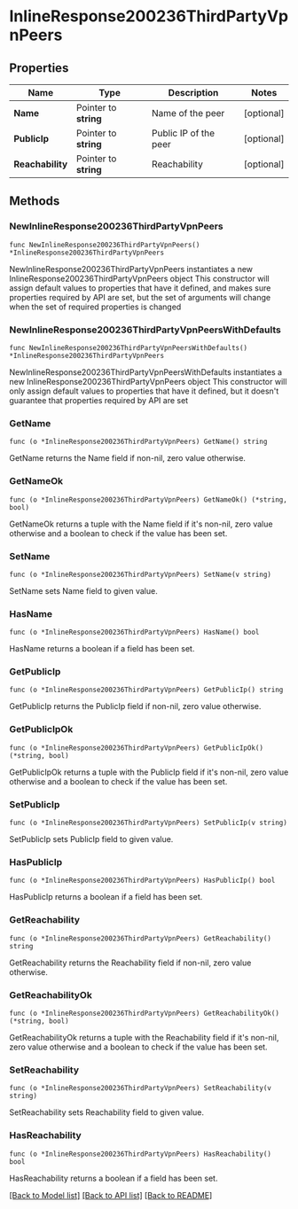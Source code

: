 # InlineResponse200236ThirdPartyVpnPeers

## Properties

Name | Type | Description | Notes
------------ | ------------- | ------------- | -------------
**Name** | Pointer to **string** | Name of the peer | [optional] 
**PublicIp** | Pointer to **string** | Public IP of the peer | [optional] 
**Reachability** | Pointer to **string** | Reachability | [optional] 

## Methods

### NewInlineResponse200236ThirdPartyVpnPeers

`func NewInlineResponse200236ThirdPartyVpnPeers() *InlineResponse200236ThirdPartyVpnPeers`

NewInlineResponse200236ThirdPartyVpnPeers instantiates a new InlineResponse200236ThirdPartyVpnPeers object
This constructor will assign default values to properties that have it defined,
and makes sure properties required by API are set, but the set of arguments
will change when the set of required properties is changed

### NewInlineResponse200236ThirdPartyVpnPeersWithDefaults

`func NewInlineResponse200236ThirdPartyVpnPeersWithDefaults() *InlineResponse200236ThirdPartyVpnPeers`

NewInlineResponse200236ThirdPartyVpnPeersWithDefaults instantiates a new InlineResponse200236ThirdPartyVpnPeers object
This constructor will only assign default values to properties that have it defined,
but it doesn't guarantee that properties required by API are set

### GetName

`func (o *InlineResponse200236ThirdPartyVpnPeers) GetName() string`

GetName returns the Name field if non-nil, zero value otherwise.

### GetNameOk

`func (o *InlineResponse200236ThirdPartyVpnPeers) GetNameOk() (*string, bool)`

GetNameOk returns a tuple with the Name field if it's non-nil, zero value otherwise
and a boolean to check if the value has been set.

### SetName

`func (o *InlineResponse200236ThirdPartyVpnPeers) SetName(v string)`

SetName sets Name field to given value.

### HasName

`func (o *InlineResponse200236ThirdPartyVpnPeers) HasName() bool`

HasName returns a boolean if a field has been set.

### GetPublicIp

`func (o *InlineResponse200236ThirdPartyVpnPeers) GetPublicIp() string`

GetPublicIp returns the PublicIp field if non-nil, zero value otherwise.

### GetPublicIpOk

`func (o *InlineResponse200236ThirdPartyVpnPeers) GetPublicIpOk() (*string, bool)`

GetPublicIpOk returns a tuple with the PublicIp field if it's non-nil, zero value otherwise
and a boolean to check if the value has been set.

### SetPublicIp

`func (o *InlineResponse200236ThirdPartyVpnPeers) SetPublicIp(v string)`

SetPublicIp sets PublicIp field to given value.

### HasPublicIp

`func (o *InlineResponse200236ThirdPartyVpnPeers) HasPublicIp() bool`

HasPublicIp returns a boolean if a field has been set.

### GetReachability

`func (o *InlineResponse200236ThirdPartyVpnPeers) GetReachability() string`

GetReachability returns the Reachability field if non-nil, zero value otherwise.

### GetReachabilityOk

`func (o *InlineResponse200236ThirdPartyVpnPeers) GetReachabilityOk() (*string, bool)`

GetReachabilityOk returns a tuple with the Reachability field if it's non-nil, zero value otherwise
and a boolean to check if the value has been set.

### SetReachability

`func (o *InlineResponse200236ThirdPartyVpnPeers) SetReachability(v string)`

SetReachability sets Reachability field to given value.

### HasReachability

`func (o *InlineResponse200236ThirdPartyVpnPeers) HasReachability() bool`

HasReachability returns a boolean if a field has been set.


[[Back to Model list]](../README.md#documentation-for-models) [[Back to API list]](../README.md#documentation-for-api-endpoints) [[Back to README]](../README.md)


